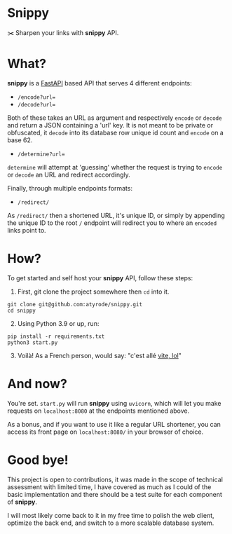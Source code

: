 # Snippy

✂️ Sharpen your links with **snippy** API.

# What?

**snippy** is a [FastAPI](https://fastapi.tiangolo.com/) based API that serves 4 different endpoints:

- `/encode?url=`
- `/decode?url=` 

Both of these takes an URL as argument and respectively `encode` or `decode` and return a JSON containing a 'url' key. It is not meant to be private or obfuscated, it `decode` into its database row unique id count and `encode` on a base 62.

- `/determine?url=`

`determine` will attempt at 'guessing' whether the request is trying to ``encode`` or ``decode`` an URL and redirect accordingly.

Finally, through multiple endpoints formats:

- `/redirect/`

As `/redirect/` then a shortened URL, it's unique ID, or simply by appending the unique ID to the root `/` endpoint will redirect you to where an `encoded` links point to.

# How?

To get started and self host your **snippy** API, follow these steps:

1. First, git clone the project somewhere then `cd` into it.
```shell
git clone git@github.com:atyrode/snippy.git
cd snippy
```

2. Using Python 3.9 or up, run:
```shell
pip install -r requirements.txt
python3 start.py
```

3. Voilà! As a French person, would say: "c'est allé [vite, lol](http://vite.lol/)"

# And now?

You're set. `start.py` will run **snippy** using `uvicorn`, which will let you make requests on `localhost:8080` at the endpoints mentioned above.

As a bonus, and if you want to use it like a regular URL shortener, you can access its front page on `localhost:8080/` in your browser of choice.


# Good bye!

This project is open to contributions, it was made in the scope of technical assessment with limited time, I have covered as much as I could of the basic implementation and there should be a test suite for each component of **snippy**.

I will most likely come back to it in my free time to polish the web client, optimize the back end, and switch to a more scalable database system.
